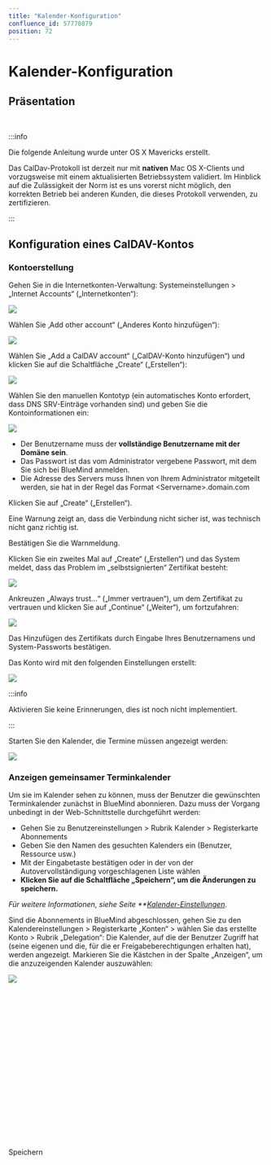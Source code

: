 ```yaml
---
title: "Kalender-Konfiguration"
confluence_id: 57770879
position: 72
---
```

# Kalender-Konfiguration


## Präsentation

 


:::info

Die folgende Anleitung wurde unter OS X Mavericks erstellt.

Das CalDav-Protokoll ist derzeit nur mit **nativen** Mac OS X-Clients und vorzugsweise mit einem aktualisierten Betriebssystem validiert. Im Hinblick auf die Zulässigkeit der Norm ist es uns vorerst nicht möglich, den korrekten Betrieb bei anderen Kunden, die dieses Protokoll verwenden, zu zertifizieren.

:::


## Konfiguration eines CalDAV-Kontos

### Kontoerstellung

Gehen Sie in die Internetkonten-Verwaltung: Systemeinstellungen > „Internet Accounts“ („Internetkonten“):

![](../../../attachments/57770879/57770888.png)

Wählen Sie ‚Add other account“ („Anderes Konto hinzufügen“):

![](../../../attachments/57770879/57770887.png)

Wählen Sie „Add a CalDAV account“ („CalDAV-Konto hinzufügen“) und klicken Sie auf die Schaltfläche „Create“ („Erstellen“):

![](../../../attachments/57770879/57770886.png)

Wählen Sie den manuellen Kontotyp (ein automatisches Konto erfordert, dass DNS SRV-Einträge vorhanden sind) und geben Sie die Kontoinformationen ein:

![](../../../attachments/57770879/57770885.png)

- Der Benutzername muss der **vollständige **Benutzername mit der Domäne sein****. 
- Das Passwort ist das vom Administrator vergebene Passwort, mit dem Sie sich bei BlueMind anmelden.
- Die Adresse des Servers muss Ihnen von Ihrem Administrator mitgeteilt werden, sie hat in der Regel das Format &lt;Servername>.domain.com 


Klicken Sie auf „Create“ („Erstellen“).

Eine Warnung zeigt an, dass die Verbindung nicht sicher ist, was technisch nicht ganz richtig ist.

Bestätigen Sie die Warnmeldung.

Klicken Sie ein zweites Mal auf „Create“ („Erstellen“) und das System meldet, dass das Problem im „selbstsignierten“ Zertifikat besteht:

![](../../../attachments/57770879/57770884.png)

Ankreuzen „Always trust...“ („Immer vertrauen“), um dem Zertifikat zu vertrauen und klicken Sie auf „Continue“ („Weiter“), um fortzufahren:

![](../../../attachments/57770879/57770883.png)

Das Hinzufügen des Zertifikats durch Eingabe Ihres Benutzernamens und System-Passworts bestätigen.

Das Konto wird mit den folgenden Einstellungen erstellt:

![](../../../attachments/57770879/57770882.png)


:::info

Aktivieren Sie keine Erinnerungen, dies ist noch nicht implementiert.

:::

Starten Sie den Kalender, die Termine müssen angezeigt werden:

![](../../../attachments/57770879/57770881.png)

### Anzeigen gemeinsamer Terminkalender

Um sie im Kalender sehen zu können, muss der Benutzer die gewünschten Terminkalender zunächst in BlueMind abonnieren. Dazu muss der Vorgang unbedingt in der Web-Schnittstelle
durchgeführt werden:

- Gehen Sie zu Benutzereinstellungen > Rubrik Kalender > Registerkarte Abonnements
- Geben Sie den Namen des gesuchten Kalenders ein (Benutzer, Ressource usw.)
- Mit der Eingabetaste bestätigen oder in der von der Autovervollständigung vorgeschlagenen Liste wählen
- **Klicken Sie auf die Schaltfläche „Speichern“, um die Änderungen zu speichern.**


*Für weitere Informationen, siehe Seite **[Kalender-Einstellungen](/Guide_de_l_utilisateur/L_agenda/Préférences_de_l_agenda/)*.

Sind die Abonnements in BlueMind abgeschlossen, gehen Sie zu den Kalendereinstellungen > Registerkarte „Konten“ > wählen Sie das erstellte Konto > Rubrik „Delegation“: Die Kalender, auf die der Benutzer Zugriff hat (seine eigenen und die, für die er Freigabeberechtigungen erhalten hat), werden angezeigt.
Markieren Sie die Kästchen in der Spalte „Anzeigen“, um die anzuzeigenden Kalender auszuwählen:

![](../../../attachments/57770879/57770880.png)

 


 

 

 

 

 

 

 

 

 

Speichern

